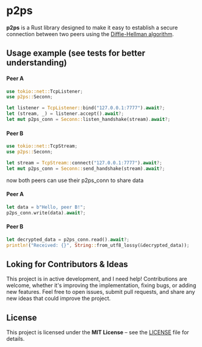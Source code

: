 # p2ps

**p2ps** is a Rust library designed to make it easy to establish a secure connection between two peers using the [Diffie-Hellman algorithm](https://en.wikipedia.org/wiki/Diffie%E2%80%93Hellman_key_exchange).

## Usage example (see tests for better understanding)

#### Peer A
```rust
use tokio::net::TcpListener;
use p2ps::Seconn;

let listener = TcpListener::bind("127.0.0.1:7777").await?;
let (stream, _) = listener.accept().await?;
let mut p2ps_conn = Seconn::listen_handshake(stream).await?;
```

#### Peer B
```rust
use tokio::net::TcpStream;
use p2ps::Seconn;

let stream = TcpStream::connect("127.0.0.1:7777").await?;
let mut p2ps_conn = Seconn::send_handshake(stream).await?;
```

now both peers can use their p2ps_conn to share data

#### Peer A
``` rust
let data = b"Hello, peer B!";
p2ps_conn.write(data).await?;
```

#### Peer B
```rust
let decrypted_data = p2ps_conn.read().await?;
println!("Received: {}", String::from_utf8_lossy(&decrypted_data));
```

## Loking for Contributors & Ideas
This project is in active development, and I need help! Contributions are welcome, whether it's improving the implementation, fixing bugs, or adding new features. Feel free to open issues, submit pull requests, and share any new ideas that could improve the project.

## License
This project is licensed under the **MIT License** – see the [LICENSE](LICENSE) file for details.
